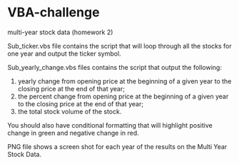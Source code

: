 # VBA-challenge
multi-year stock data (homework 2)

Sub_ticker.vbs file contains the script that will loop through all the stocks for one year and output the ticker symbol.

Sub_yearly_change.vbs files contains the script that output the following:

1) yearly change from opening price at the beginning of a given year to the closing price at the end of that year;
2) the percent change from opening price at the beginning of a given year to the closing price at the end of that year;
3) the total stock volume of the stock.

You should also have conditional formatting that will highlight positive change in green and negative change in red.

PNG file shows a screen shot for each year of the results on the Multi Year Stock Data.



